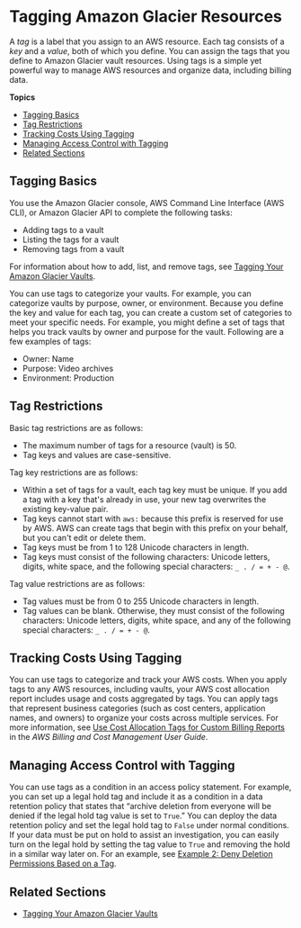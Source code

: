# Tagging Amazon Glacier Resources<a name="tagging"></a>

A *tag* is a label that you assign to an AWS resource\. Each tag consists of a *key* and a *value*, both of which you define\. You can assign the tags that you define to Amazon Glacier vault resources\. Using tags is a simple yet powerful way to manage AWS resources and organize data, including billing data\. 

**Topics**
+ [Tagging Basics](#tagging-basics)
+ [Tag Restrictions](#tagging-restrictions)
+ [Tracking Costs Using Tagging](#tagging-billing)
+ [Managing Access Control with Tagging](#tagging-access-control)
+ [Related Sections](#related-sections-tagging)

## Tagging Basics<a name="tagging-basics"></a>

You use the Amazon Glacier console, AWS Command Line Interface \(AWS CLI\), or Amazon Glacier API to complete the following tasks:
+ Adding tags to a vault
+ Listing the tags for a vault
+ Removing tags from a vault

For information about how to add, list, and remove tags, see [Tagging Your Amazon Glacier Vaults](tagging-vaults.md)\.

You can use tags to categorize your vaults\. For example, you can categorize vaults by purpose, owner, or environment\. Because you define the key and value for each tag, you can create a custom set of categories to meet your specific needs\. For example, you might define a set of tags that helps you track vaults by owner and purpose for the vault\. Following are a few examples of tags:
+ Owner: Name
+ Purpose: Video archives 
+ Environment: Production 

## Tag Restrictions<a name="tagging-restrictions"></a>

Basic tag restrictions are as follows:
+ The maximum number of tags for a resource \(vault\) is 50\.
+ Tag keys and values are case\-sensitive\.

Tag key restrictions are as follows:
+ Within a set of tags for a vault, each tag key must be unique\. If you add a tag with a key that's already in use, your new tag overwrites the existing key\-value pair\. 
+ Tag keys cannot start with `aws:` because this prefix is reserved for use by AWS\. AWS can create tags that begin with this prefix on your behalf, but you can't edit or delete them\.
+ Tag keys must be from 1 to 128 Unicode characters in length\.
+ Tag keys must consist of the following characters: Unicode letters, digits, white space, and the following special characters: `_ . / = + - @`\.

Tag value restrictions are as follows:
+ Tag values must be from 0 to 255 Unicode characters in length\.
+ Tag values can be blank\. Otherwise, they must consist of the following characters: Unicode letters, digits, white space, and any of the following special characters: `_ . / = + - @`\.

## Tracking Costs Using Tagging<a name="tagging-billing"></a>

You can use tags to categorize and track your AWS costs\. When you apply tags to any AWS resources, including vaults, your AWS cost allocation report includes usage and costs aggregated by tags\. You can apply tags that represent business categories \(such as cost centers, application names, and owners\) to organize your costs across multiple services\. For more information, see [Use Cost Allocation Tags for Custom Billing Reports](http://docs.aws.amazon.com/awsaccountbilling/latest/aboutv2/cost-alloc-tags.html) in the *AWS Billing and Cost Management User Guide*\.

## Managing Access Control with Tagging<a name="tagging-access-control"></a>

You can use tags as a condition in an access policy statement\. For example, you can set up a legal hold tag and include it as a condition in a data retention policy that states that “archive deletion from everyone will be denied if the legal hold tag value is set to `True`\.” You can deploy the data retention policy and set the legal hold tag to `False` under normal conditions\. If your data must be put on hold to assist an investigation, you can easily turn on the legal hold by setting the tag value to `True` and removing the hold in a similar way later on\. For an example, see [Example 2: Deny Deletion Permissions Based on a Tag](vault-lock-policy.md#vault-lock-policy-example-legal-hold-tag)\.

## Related Sections<a name="related-sections-tagging"></a>
+ [Tagging Your Amazon Glacier Vaults](tagging-vaults.md)